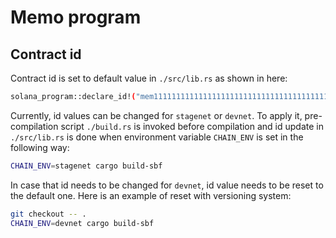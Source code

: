 # Memo program

## Contract id

Contract id is set to default value in `./src/lib.rs` as shown in here:

```bash
solana_program::declare_id!("mem1111111111111111111111111111111111111111");
```

Currently, id values can be changed for `stagenet` or `devnet`. To apply it, pre-compilation script `./build.rs` is invoked before compilation and id update in `./src/lib.rs` is done when environment variable `CHAIN_ENV` is set in the following way:

```bash
CHAIN_ENV=stagenet cargo build-sbf
```

In case that id needs to be changed for `devnet`, id value needs to be reset to the default one. Here is an example of reset with versioning system:

```bash
git checkout -- .
CHAIN_ENV=devnet cargo build-sbf
```